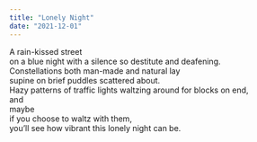 ```yaml
---
title: "Lonely Night"
date: "2021-12-01"
---
```


A rain-kissed street<br>
on a blue night with a silence so destitute and deafening.<br>
Constellations both man-made and natural lay<br>
supine on brief puddles scattered about.<br>
Hazy patterns of traffic lights waltzing around for blocks on end,<br>
and<br>
maybe<br>
if you choose to waltz with them,<br>
you’ll see how vibrant this lonely night can be.
